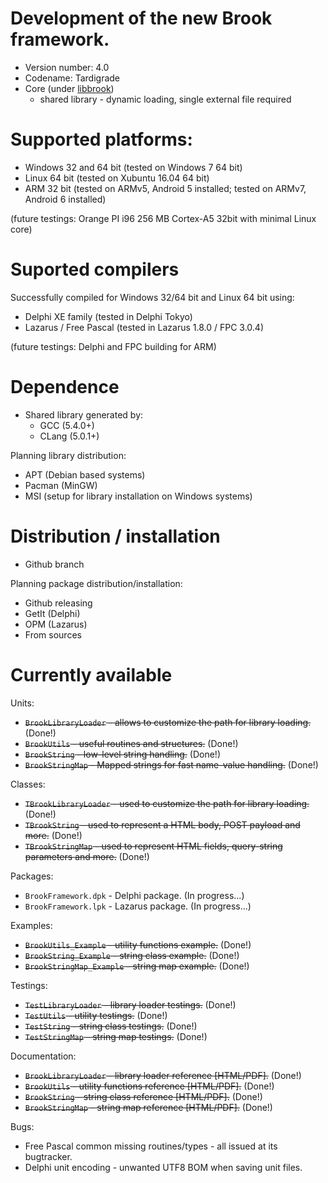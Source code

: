 # Development of the new Brook framework.

* Version number: 4.0
* Codename: Tardigrade
* Core (under [libbrook](https://github.com/risoflora/libbrook/tree/new_api))
    * shared library - dynamic loading, single external file required

# Supported platforms:

* Windows 32 and 64 bit (tested on Windows 7 64 bit)
* Linux 64 bit (tested on Xubuntu 16.04 64 bit)
* ARM 32 bit (tested on ARMv5, Android 5 installed; tested on ARMv7, Android 6 installed)

(future testings: Orange PI i96 256 MB Cortex-A5 32bit with minimal Linux core)

# Suported compilers

Successfully compiled for Windows 32/64 bit and Linux 64 bit using:
* Delphi XE family (tested in Delphi Tokyo)
* Lazarus / Free Pascal (tested in Lazarus 1.8.0 / FPC 3.0.4)

(future testings: Delphi and FPC building for ARM)

# Dependence

* Shared library generated by:
    * GCC (5.4.0+)
    * CLang (5.0.1+)

Planning library distribution:

* APT (Debian based systems)
* Pacman (MinGW)
* MSI (setup for library installation on Windows systems)

# Distribution / installation

* Github branch

Planning package distribution/installation:
 
* Github releasing
* GetIt (Delphi)
* OPM (Lazarus)
* From sources

# Currently available

Units:

* ~~`BrookLibraryLoader` - allows to customize the path for library loading.~~ (Done!)
* ~~`BrookUtils` - useful routines and structures.~~ (Done!)
* ~~`BrookString` - low-level string handling.~~ (Done!)
* ~~`BrookStringMap` - Mapped strings for fast name-value handling.~~ (Done!)

Classes:

* ~~`TBrookLibraryLoader` - used to customize the path for library loading.~~ (Done!)
* ~~`TBrookString` - used to represent a HTML body, POST payload and more.~~ (Done!)
* ~~`TBrookStringMap` - used to represent HTML fields, query-string parameters and more.~~ (Done!)

Packages:

* `BrookFramework.dpk` - Delphi package. (In progress...)
* `BrookFramework.lpk` - Lazarus package. (In progress...)

Examples:

* ~~`BrookUtils_Example` - utility functions example.~~ (Done!)
* ~~`BrookString_Example` - string class example.~~ (Done!)
* ~~`BrookStringMap_Example` - string map example.~~ (Done!)

Testings:

* ~~`TestLibraryLoader` - library loader testings.~~ (Done!)
* ~~`TestUtils` - utility testings.~~ (Done!)
* ~~`TestString` - string class testings.~~ (Done!)
* ~~`TestStringMap` - string map testings.~~ (Done!)

Documentation:

* ~~`BrookLibraryLoader` - library loader reference [HTML/PDF].~~ (Done!)
* ~~`BrookUtils` - utility functions reference [HTML/PDF].~~ (Done!)
* ~~`BrookString` - string class reference [HTML/PDF].~~ (Done!)
* ~~`BrookStringMap` - string map reference [HTML/PDF].~~ (Done!)

Bugs:

* Free Pascal common missing routines/types - all issued at its bugtracker.
* Delphi unit encoding - unwanted UTF8 BOM when saving unit files.
